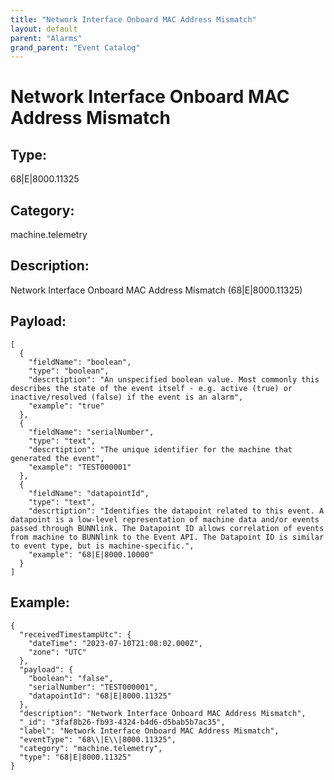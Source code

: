 ```yaml
---
title: "Network Interface Onboard MAC Address Mismatch"
layout: default
parent: "Alarms"
grand_parent: "Event Catalog"
---
```


# Network Interface Onboard MAC Address Mismatch

## Type:

68|E|8000.11325

## Category:

machine.telemetry

## Description: 

Network Interface Onboard MAC Address Mismatch (68\|E\|8000.11325)

## Payload:

```
[
  {
    "fieldName": "boolean",
    "type": "boolean",
    "descrtiption": "An unspecified boolean value. Most commonly this describes the state of the event itself - e.g. active (true) or inactive/resolved (false) if the event is an alarm",
    "example": "true"
  },
  {
    "fieldName": "serialNumber",
    "type": "text",
    "descrtiption": "The unique identifier for the machine that generated the event",
    "example": "TEST000001"
  },
  {
    "fieldName": "datapointId",
    "type": "text",
    "descrtiption": "Identifies the datapoint related to this event. A datapoint is a low-level representation of machine data and/or events passed through BUNNlink. The Datapoint ID allows correlation of events from machine to BUNNlink to the Event API. The Datapoint ID is similar to event type, but is machine-specific.",
    "example": "68|E|8000.10000"
  }
]
```

## Example:

```
{
  "receivedTimestampUtc": {
    "dateTime": "2023-07-10T21:08:02.000Z",
    "zone": "UTC"
  },
  "payload": {
    "boolean": "false",
    "serialNumber": "TEST000001",
    "datapointId": "68|E|8000.11325"
  },
  "description": "Network Interface Onboard MAC Address Mismatch",
  "_id": "3faf8b26-fb93-4324-b4d6-d5bab5b7ac35",
  "label": "Network Interface Onboard MAC Address Mismatch",
  "eventType": "68\\|E\\|8000.11325",
  "category": "machine.telemetry",
  "type": "68|E|8000.11325"
}
```
